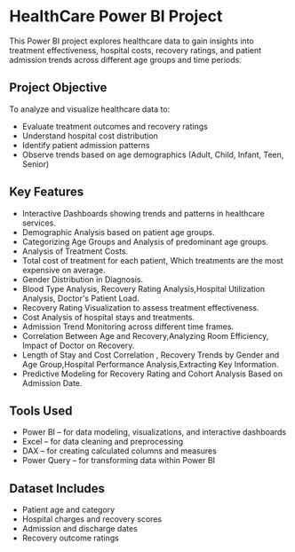 # HealthCare Power BI Project
This Power BI project explores healthcare data to gain insights into treatment effectiveness, hospital costs, recovery ratings, and patient admission trends across different age groups and time periods.

## Project Objective
To analyze and visualize healthcare data to:
- Evaluate treatment outcomes and recovery ratings
- Understand hospital cost distribution
- Identify patient admission patterns
- Observe trends based on age demographics (Adult, Child, Infant, Teen, Senior)

##  Key Features
- Interactive Dashboards showing trends and patterns in healthcare services.
- Demographic Analysis based on patient age groups.
- Categorizing Age Groups and Analysis of predominant age groups.
- Analysis of Treatment Costs.
- Total cost of treatment for each patient, Which treatments are the most expensive on average.
- Gender Distribution in Diagnosis.
- Blood Type Analysis, Recovery Rating Analysis,Hospital Utilization Analysis, Doctor's Patient Load.
- Recovery Rating Visualization to assess treatment effectiveness.
- Cost Analysis of hospital stays and treatments.
- Admission Trend Monitoring across different time frames.
- Correlation Between Age and Recovery,Analyzing Room Efficiency, Impact of Doctor on Recovery.
- Length of Stay and Cost Correlation , Recovery Trends by Gender and Age Group,Hospital Performance Analysis,Extracting Key Information.
- Predictive Modeling for Recovery Rating and Cohort Analysis Based on Admission Date.

## Tools Used
- Power BI – for data modeling, visualizations, and interactive dashboards
- Excel – for data cleaning and preprocessing
- DAX – for creating calculated columns and measures
- Power Query – for transforming data within Power BI

## Dataset Includes
- Patient age and category
- Hospital charges and recovery scores
- Admission and discharge dates
- Recovery outcome ratings



